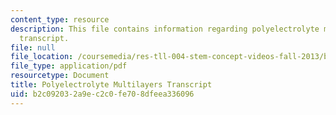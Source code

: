 ```yaml
---
content_type: resource
description: This file contains information regarding polyelectrolyte multilayers
  transcript.
file: null
file_location: /coursemedia/res-tll-004-stem-concept-videos-fall-2013/b2c092032a9ec2c0fe708dfeea336096_MITRES_TLL-004F13_PolyMul.pdf
file_type: application/pdf
resourcetype: Document
title: Polyelectrolyte Multilayers Transcript
uid: b2c09203-2a9e-c2c0-fe70-8dfeea336096
---
```

